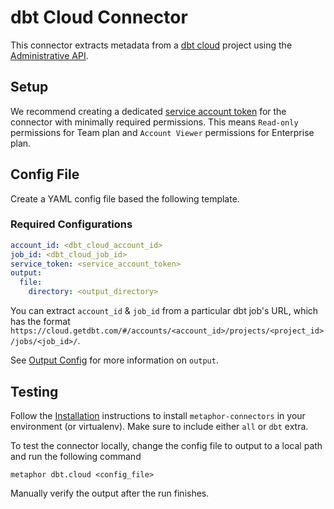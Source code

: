# dbt Cloud Connector

This connector extracts metadata from a [dbt cloud](https://www.getdbt.com/product/what-is-dbt/) project using the [Administrative API](https://docs.getdbt.com/docs/dbt-cloud/dbt-cloud-api/admin-cloud-api).

## Setup

We recommend creating a dedicated [service account token](https://docs.getdbt.com/docs/dbt-cloud/dbt-cloud-api/service-tokens) for the connector with minimally required permissions. This means `Read-only` permissions for Team plan and `Account Viewer` permissions for Enterprise plan.

## Config File

Create a YAML config file based the following template.

### Required Configurations

```yaml
account_id: <dbt_cloud_account_id>
job_id: <dbt_cloud_job_id>
service_token: <service_account_token>
output:
  file:
    directory: <output_directory>
```

You can extract `account_id` & `job_id` from a particular dbt job's URL, which has the format `https://cloud.getdbt.com/#/accounts/<account_id>/projects/<project_id>/jobs/<job_id>/`.

See [Output Config](../common/docs/output.md) for more information on `output`.

## Testing

Follow the [Installation](../../README.md) instructions to install `metaphor-connectors` in your environment (or virtualenv). Make sure to include either `all` or `dbt` extra.

To test the connector locally, change the config file to output to a local path and run the following command

```
metaphor dbt.cloud <config_file>
```

Manually verify the output after the run finishes.
